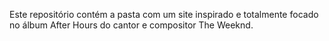 Este repositório contém a pasta com um site inspirado e totalmente focado no álbum After Hours do cantor e compositor The Weeknd.
